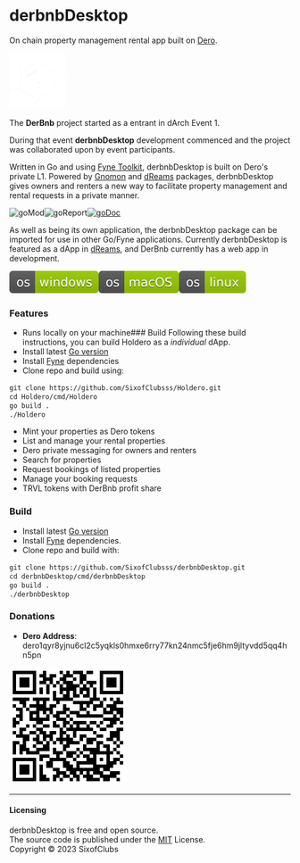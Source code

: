 # derbnbDesktop
On chain property management rental app built on [Dero](https://dero.io).

![DerBnb logo](https://raw.githubusercontent.com/SixofClubsss/dreamdappsite/main/assets/derbnbIcon.png)

The **DerBnb** project started as a entrant in dArch Event 1. 

During that event **derbnbDesktop** development commenced and the project was collaborated upon by event participants. 

Written in Go and using [Fyne Toolkit](https://fyne.io/), derbnbDesktop is built on Dero's private L1. Powered by [Gnomon](https://github.com/civilware/Gnomon) and [dReams](https://github.com/dReam-dApps/dReams) packages, derbnbDesktop gives owners and renters a new way to facilitate property management and rental requests in a private manner.

![goMod](https://img.shields.io/github/go-mod/go-version/SixofClubsss/derbnbDesktop.svg)![goReport](https://goreportcard.com/badge/github.com/SixofClubsss/derbnbDesktop)[![goDoc](https://img.shields.io/badge/godoc-reference-blue.svg)](https://pkg.go.dev/github.com/SixofClubsss/derbnbDesktop)

As well as being its own application, the derbnbDesktop package can be imported for use in other Go/Fyne applications. Currently derbnbDesktop is featured as a dApp in [dReams](https://dreamdapps.io), and DerBnb currently has a web app in development.

![windowsOS](https://raw.githubusercontent.com/SixofClubsss/dreamdappsite/main/assets/os-windows-green.svg)![macOS](https://raw.githubusercontent.com/SixofClubsss/dreamdappsite/main/assets/os-macOS-green.svg)![linuxOS](https://raw.githubusercontent.com/SixofClubsss/dreamdappsite/main/assets/os-linux-green.svg)

### Features
- Runs locally on your machine### Build
Following these build instructions, you can build Holdero as a *individual* dApp.
- Install latest [Go version](https://go.dev/doc/install)
- Install [Fyne](https://developer.fyne.io/started/) dependencies
- Clone repo and build using:
```
git clone https://github.com/SixofClubsss/Holdero.git
cd Holdero/cmd/Holdero
go build .
./Holdero
```
- Mint your properties as Dero tokens
- List and manage your rental properties 
- Dero private messaging for owners and renters
- Search for properties
- Request bookings of listed properties
- Manage your booking requests 
- TRVL tokens with DerBnb profit share

### Build
- Install latest [Go version](https://go.dev/doc/install)
- Install [Fyne](https://developer.fyne.io/started/) dependencies.
- Clone repo and build with:

```
git clone https://github.com/SixofClubsss/derbnbDesktop.git
cd derbnbDesktop/cmd/derbnbDesktop
go build .
./derbnbDesktop
```

### Donations
- **Dero Address**: dero1qyr8yjnu6cl2c5yqkls0hmxe6rry77kn24nmc5fje6hm9jltyvdd5qq4hn5pn

![DeroDonations](https://raw.githubusercontent.com/SixofClubsss/dreamdappsite/main/assets/DeroDonations.jpg)

---

#### Licensing

derbnbDesktop is free and open source.   
The source code is published under the [MIT](https://github.com/SixofClubsss/derbnbDesktop/blob/main/LICENSE) License.   
Copyright © 2023 SixofClubs   

